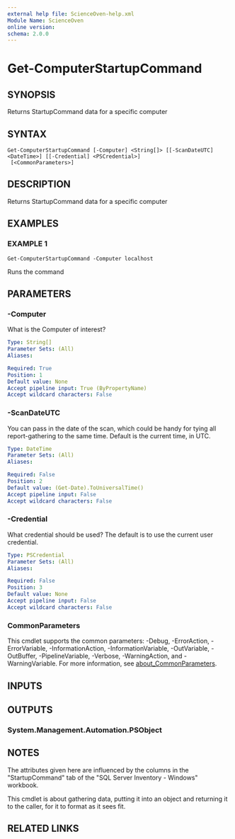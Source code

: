 ```yaml
---
external help file: ScienceOven-help.xml
Module Name: ScienceOven
online version:
schema: 2.0.0
---
```


# Get-ComputerStartupCommand

## SYNOPSIS
Returns StartupCommand data for a specific computer

## SYNTAX

```
Get-ComputerStartupCommand [-Computer] <String[]> [[-ScanDateUTC] <DateTime>] [[-Credential] <PSCredential>]
 [<CommonParameters>]
```

## DESCRIPTION
Returns StartupCommand data for a specific computer

## EXAMPLES

### EXAMPLE 1
```
Get-ComputerStartupCommand -Computer localhost
```

Runs the command

## PARAMETERS

### -Computer
What is the Computer of interest?

```yaml
Type: String[]
Parameter Sets: (All)
Aliases:

Required: True
Position: 1
Default value: None
Accept pipeline input: True (ByPropertyName)
Accept wildcard characters: False
```

### -ScanDateUTC
You can pass in the date of the scan, which could be handy for tying all report-gathering to the same time.
Default is the
current time, in UTC.

```yaml
Type: DateTime
Parameter Sets: (All)
Aliases:

Required: False
Position: 2
Default value: (Get-Date).ToUniversalTime()
Accept pipeline input: False
Accept wildcard characters: False
```

### -Credential
What credential should be used?
The default is to use the current user credential.

```yaml
Type: PSCredential
Parameter Sets: (All)
Aliases:

Required: False
Position: 3
Default value: None
Accept pipeline input: False
Accept wildcard characters: False
```

### CommonParameters
This cmdlet supports the common parameters: -Debug, -ErrorAction, -ErrorVariable, -InformationAction, -InformationVariable, -OutVariable, -OutBuffer, -PipelineVariable, -Verbose, -WarningAction, and -WarningVariable. For more information, see [about_CommonParameters](http://go.microsoft.com/fwlink/?LinkID=113216).

## INPUTS

## OUTPUTS

### System.Management.Automation.PSObject
## NOTES
The attributes given here are influenced by the columns in the "StartupCommand" tab of the "SQL Server Inventory - Windows" workbook.

This cmdlet is about gathering data, putting it into an object and returning it to the caller, for it to format as it sees fit.

## RELATED LINKS
